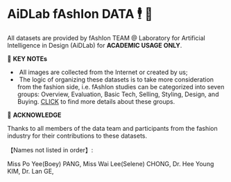 # AiDLab fAshIon DATA  🕴️ 💼

All datasets are provided by fAshIon TEAM @ Laboratory for Artificial Intelligence in Design (AiDLab) for **ACADEMIC USAGE ONLY**.

🖤 **KEY NOTEs**

- &nbsp;All images are collected from the Internet or created by us;
- &nbsp;The logic of organizing these datasets is to take more consideration from the fashion side, i.e. fAshIon studies can be categorized into seven groups: Overview, Evaluation, Basic Tech, Selling, Styling, Design, and Buying. [CLICK](https://arxiv.org/pdf/2105.03050.pdf) to find more details about these groups.

🖤 **ACKNOWLEDGE**

Thanks to all members of the data team and participants from the fashion industry for their contributions to these datasets.

【Names not listed in order】: 

Miss Po Yee(Boey) PANG, Miss Wai Lee(Selene) CHONG, Dr. Hee Young KIM, Dr. Lan GE,  
